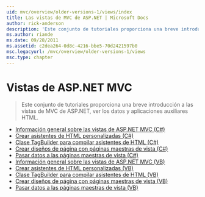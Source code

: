 ```yaml
---
uid: mvc/overview/older-versions-1/views/index
title: Las vistas de MVC de ASP.NET | Microsoft Docs
author: rick-anderson
description: 'Este conjunto de tutoriales proporciona una breve introducción a las vistas de MVC de ASP.NET, ver los datos y aplicaciones auxiliares HTML.'
ms.author: riande
ms.date: 09/28/2011
ms.assetid: c2dea264-0d8c-4216-bbe5-70d2421597b0
msc.legacyurl: /mvc/overview/older-versions-1/views
msc.type: chapter
---
```

<a name="aspnet-mvc-views"></a>Vistas de ASP.NET MVC
====================
> Este conjunto de tutoriales proporciona una breve introducción a las vistas de MVC de ASP.NET, ver los datos y aplicaciones auxiliares HTML.


- [Información general sobre las vistas de ASP.NET MVC (C#)](asp-net-mvc-views-overview-cs.md)
- [Crear asistentes de HTML personalizadas (C#)](creating-custom-html-helpers-cs.md)
- [Clase TagBuilder para compilar asistentes de HTML (C#)](using-the-tagbuilder-class-to-build-html-helpers-cs.md)
- [Crear diseños de página con páginas maestras de vista (C#)](creating-page-layouts-with-view-master-pages-cs.md)
- [Pasar datos a las páginas maestras de vista (C#)](passing-data-to-view-master-pages-cs.md)
- [Información general sobre las vistas de ASP.NET MVC (VB)](asp-net-mvc-views-overview-vb.md)
- [Crear asistentes de HTML personalizadas (VB)](creating-custom-html-helpers-vb.md)
- [Clase TagBuilder para compilar asistentes de HTML (VB)](using-the-tagbuilder-class-to-build-html-helpers-vb.md)
- [Crear diseños de página con páginas maestras de vista (VB)](creating-page-layouts-with-view-master-pages-vb.md)
- [Pasar datos a las páginas maestras de vista (VB)](passing-data-to-view-master-pages-vb.md)
